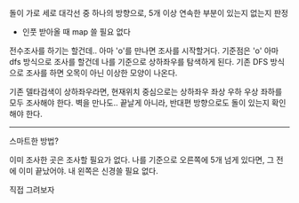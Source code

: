 돌이 가로 세로 대각선 중 하나의 방향으로, 5개 이상 연속한 부분이 있는지 없는지 판정

- 인풋 받아올 때 map 쓸 필요 없다


전수조사를 하기는 할건데.. 아마 'o'를 만나면 조사를 시작할거다.
기준점은 'o'
아마 dfs 방식으로 조사를 할건데
나를 기준으로 상하좌우를 탐색하게 된다.
기존 DFS 방식으로 조사를 하면 오목이 아닌 이상한 모양이 나온다.

기존 델타검색이 상하좌우라면, 현재위치 중심으로는 상하좌우 좌상 우하 우상 좌하를 모두 조사해야 한다.
벽을 만나도.. 끝날게 아니라, 반대편 방향으로도 돌이 있는지 확인해야 한다.

---

스마트한 방법?

이미 조사한 곳은 조사할 필요가 없다.
나를 기준으로 오른쪽에 5개 넘게 있다면, 그 전에 이미 끝났어야.
내 왼쪽은 신경쓸 필요 없다.

직접 그려보자

